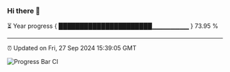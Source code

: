 ### Hi there 👋

⏳ Year progress { ██████████████████████▁▁▁▁▁▁▁▁ } 73.95 %

---

⏰ Updated on Fri, 27 Sep 2024 15:39:05 GMT

![Progress Bar CI](https://github.com/IshwaranRudhara/GIT-ACTION/workflows/Progress%20Bar%20CI/badge.svg)
